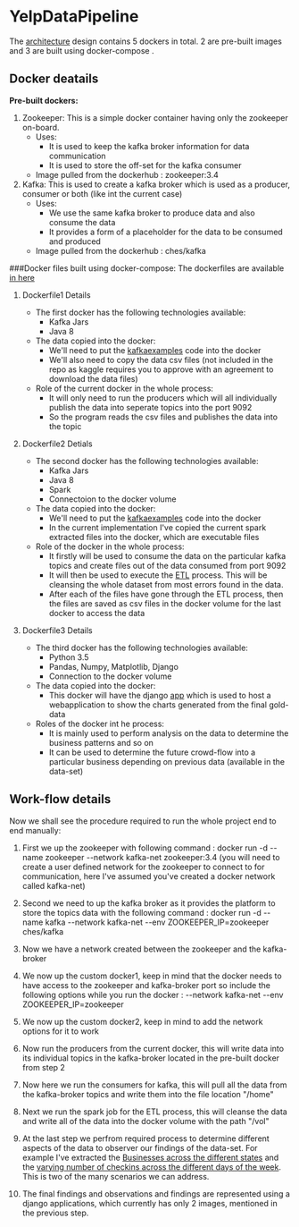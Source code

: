 # YelpDataPipeline
The [architecture](https://github.com/reachprajwal/YelpDataPipeline/blob/master/architecturalDesign.jpg) design contains 5 dockers in total. 2 are pre-built images and 3 are built using docker-compose .

## Docker deatails
**Pre-built dockers:**

1. Zookeeper:
This is a simple docker container having only the zookeeper on-board.
   - Uses:
        - It is used to keep the kafka broker information for data communication
        - It is used to store the off-set for the kafka consumer
   - Image pulled from the dockerhub : zookeeper:3.4
2. Kafka:
This is used to create a kafka broker which is used as a producer, consumer or both (like int the current case)
   - Uses:
     - We use the same kafka broker to produce data and also consume the data
     - It provides a form of a placeholder for the data to be consumed and produced
   - Image pulled from the dockerhub : ches/kafka


###Docker files built using docker-compose:
The dockerfiles are available [in here](https://github.com/reachprajwal/YelpDataPipeline/tree/master/Dockerfiles)

1. Dockerfile1
Details
   - The first docker has the following technologies available:
        - Kafka Jars
        - Java 8
   - The data copied into the docker:
        - We'll need to put the [kafkaexamples](https://github.com/reachprajwal/YelpDataPipeline/tree/master/kafkaexamples) code into the docker
        - We'll also need to copy the data csv files (not included in the repo as kaggle requires you to approve with an agreement to download the data files)
   - Role of the current docker in the whole process:
        - It will only need to run the producers which will all individually publish the data into seperate topics into the port 9092
        - So the program reads the csv files and publishes the data into the topic 
            
2. Dockerfile2
Detials
   - The second docker has the following technologies available:
        - Kafka Jars
        - Java 8
        - Spark
        - Connectoion to the docker volume
   - The data copied into the docker:
        - We'll need to put the [kafkaexamples](https://github.com/reachprajwal/YelpDataPipeline/tree/master/kafkaexamples) code into the docker
        - In the current implementation I've copied the current spark extracted files into the docker, which are executable files
   - Role of the docker in the whole process:
        - It firstly will be used to consume the data on the particular kafka topics and create files out of the data consumed from port 9092
        - It will then be used to execute the [ETL](https://github.com/reachprajwal/YelpDataPipeline/blob/master/src/main/scala/yelpETL/yelpETL.scala) process. This will be cleansing the whole dataset from most errors found in the data.
        - After each of the files have gone through the ETL process, then the files are saved as csv files in the docker volume for the last docker to access the data
            
3. Dockerfile3
Details
   - The third docker has the following technologies available:
        - Python 3.5
        - Pandas, Numpy, Matplotlib, Django
        - Connection to the docker volume
   - The data copied into the docker:
        - This docker will have the django [app](https://github.com/reachprajwal/YelpDataPipeline/tree/master/yelpApp) which is used to host a webapplication to show the charts generated from the final gold-data
   - Roles of the docker int he process:
        - It is mainly used to perform analysis on the data to determine the business patterns and so on
        - It can be used to determine the future crowd-flow into a particular business depending on previous data (available in the data-set)
            
## Work-flow details
Now we shall see the procedure required to run the whole project end to end manually:

1. First we up the zookeeper with following command : docker run -d --name zookeeper --network kafka-net zookeeper:3.4 (you will need to create a user defined network for the zookeeper to connect to for communication, here I've assumed you've created a docker network called kafka-net)

2. Second we need to up the kafka broker as it provides the platform to store the topics data with the following command : docker run -d --name kafka --network kafka-net --env ZOOKEEPER_IP=zookeeper ches/kafka

3. Now we have a network created between the zookeeper and the kafka-broker 

4. We now up the custom docker1, keep in mind that the docker needs to have access to the zookeeper and kafka-broker port so include the following options while you run the docker : --network kafka-net --env ZOOKEEPER_IP=zookeeper
    
5. We now up the custom docker2, keep in mind to add the network options for it to work

6. Now run the producers from the current docker, this will write data into its individual topics in the kafka-broker located in the pre-built docker from step 2

7. Now here we run the consumers for kafka, this will pull all the data from the kafka-broker topics and write them into the file location "/home"

8. Next we run the spark job for the ETL process, this will cleanse the data and write all of the data into the docker volume with the path "/vol"

9. At the last step we perfrom required process to determine different aspects of the data to observer our findings of the data-set. For example I've extracted the [Businesses across the different states](https://github.com/reachprajwal/YelpDataPipeline/blob/master/yelpApp/charts/media/businesses.png) and the [varying number of checkins across the different days of the week](https://github.com/reachprajwal/YelpDataPipeline/blob/master/yelpApp/charts/media/checkings.png). This is two of the many scenarios we can address.

10. The final findings and observations and findings are represented using a django applications, which currently has only 2 images, mentioned in the previous step.
